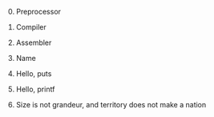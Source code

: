 0. Preprocessor

1. Compiler

2. Assembler

3. Name

4. Hello, puts

5. Hello, printf

6. Size is not grandeur, and territory does not make a nation

